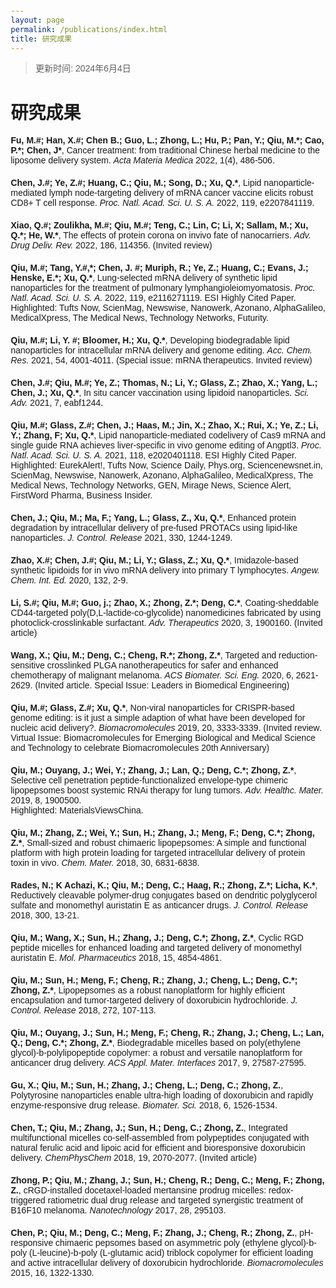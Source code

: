 ```yaml
---
layout: page
permalink: /publications/index.html
title: 研究成果
---
```


> 更新时间: 2024年6月4日&nbsp; 

[//]: # (>  [中文版本 &#40;Chinese Version&#41;]&#40;https://caihanlin.com/file/publications-zh/&#41; )
<head>
    <title>实验室发表文章</title>
    <style>
        body {
            font-family: Arial, sans-serif;
            margin: 20px;
        }
        .publication-list {
            list-style-type: none;
            padding: 0;
        }
        .publication {
            margin-bottom: 20px;
        }
        .publication-title {
            font-weight: bold;
        }
    </style>
</head>
<body>
    <h1>研究成果</h1>
    <ul class="publication-list">
        <li class="publication">
            <span class="publication-title">Fu, M.#; Han, X.#; Chen B.; Guo, L.; Zhong, L.; Hu, P.; Pan, Y.; Qiu, M.*; Cao, P.*; Chen, J*</span>, Cancer treatment: from traditional Chinese herbal medicine to the liposome delivery system. <em>Acta Materia Medica</em> 2022, 1(4), 486-506.
        </li>
        <li class="publication">
            <span class="publication-title">Chen, J.#; Ye, Z.#; Huang, C.; Qiu, M.; Song, D.; Xu, Q.*</span>, Lipid nanoparticle-mediated lymph node-targeting delivery of mRNA cancer vaccine elicits robust CD8+ T cell response. <em>Proc. Natl. Acad. Sci. U. S. A.</em> 2022, 119, e2207841119.
        </li>
        <li class="publication">
            <span class="publication-title">Xiao, Q.#; Zoulikha, M.#; Qiu, M.#; Teng, C.; Lin, C; Li, X; Sallam, M.; Xu, Q.*; He, W.*</span>, The effects of protein corona on invivo fate of nanocarriers. <em>Adv. Drug Deliv. Rev.</em> 2022, 186, 114356. (Invited review)
        </li>
        <li class="publication">
            <span class="publication-title">Qiu, M.#; Tang, Y.#,*; Chen, J. #; Muriph, R.; Ye, Z.; Huang, C.; Evans, J.; Henske, E.*; Xu, Q.*</span>, Lung-selected mRNA delivery of synthetic lipid nanoparticles for the treatment of pulmonary lymphangioleiomyomatosis. <em>Proc. Natl. Acad. Sci. U. S. A.</em> 2022, 119, e2116271119. ESI Highly Cited Paper.
            <br>Highlighted: Tufts Now, ScienMag, Newswise, Nanowerk, Azonano, AlphaGalileo, MedicalXpress, The Medical News, Technology Networks, Futurity.
        </li>
        <li class="publication">
            <span class="publication-title">Qiu, M.#; Li, Y. #; Bloomer, H.; Xu, Q.*</span>, Developing biodegradable lipid nanoparticles for intracellular mRNA delivery and genome editing. <em>Acc. Chem. Res.</em> 2021, 54, 4001-4011. (Special issue: mRNA therapeutics. Invited review)
        </li>
        <li class="publication">
            <span class="publication-title">Chen, J.#; Qiu, M.#; Ye, Z.; Thomas, N.; Li, Y.; Glass, Z.; Zhao, X.; Yang, L.; Chen, J.; Xu, Q.*</span>, In situ cancer vaccination using lipidoid nanoparticles. <em>Sci. Adv.</em> 2021, 7, eabf1244.
        </li>
        <li class="publication">
            <span class="publication-title">Qiu, M.#; Glass, Z.#; Chen, J.; Haas, M.; Jin, X.; Zhao, X.; Rui, X.; Ye, Z.; Li, Y.; Zhang, F; Xu, Q.*</span>, Lipid nanoparticle-mediated codelivery of Cas9 mRNA and single guide RNA achieves liver-specific in vivo genome editing of Angptl3. <em>Proc. Natl. Acad. Sci. U. S. A.</em> 2021, 118, e2020401118. ESI Highly Cited Paper.
            <br>Highlighted: EurekAlert!, Tufts Now, Science Daily, Phys.org, Sciencenewsnet.in, ScienMag, Newswise, Nanowerk, Azonano, AlphaGalileo, MedicalXpress, The Medical News, Technology Networks, GEN, Mirage News, Science Alert, FirstWord Pharma, Business Insider.
        </li>
        <li class="publication">
            <span class="publication-title">Chen, J.; Qiu, M.; Ma, F.; Yang, L.; Glass, Z., Xu, Q.*</span>, Enhanced protein degradation by intracellular delivery of pre-fused PROTACs using lipid-like nanoparticles. <em>J. Control. Release</em> 2021, 330, 1244-1249.
        </li>
        <li class="publication">
            <span class="publication-title">Zhao, X.#; Chen, J.#; Qiu, M.; Li, Y.; Glass, Z.; Xu, Q.*</span>, Imidazole‐based synthetic lipidoids for in vivo mRNA delivery into primary T lymphocytes. <em>Angew. Chem. Int. Ed.</em> 2020, 132, 2-9.
        </li>
        <li class="publication">
            <span class="publication-title">Li, S.#; Qiu, M.#; Guo, j.; Zhao, X.; Zhong, Z.*; Deng, C.*</span>, Coating-sheddable CD44-targeted poly(D,L-lactide-co-glycolide) nanomedicines fabricated by using photoclick-crosslinkable surfactant. <em>Adv. Therapeutics</em> 2020, 3, 1900160. (Invited article)
        </li>
        <li class="publication">
            <span class="publication-title">Wang, X.; Qiu, M.; Deng, C.; Cheng, R.*; Zhong, Z.*</span>, Targeted and reduction-sensitive crosslinked PLGA nanotherapeutics for safer and enhanced chemotherapy of malignant melanoma. <em>ACS Biomater. Sci. Eng.</em> 2020, 6, 2621-2629. (Invited article. Special Issue: Leaders in Biomedical Engineering)
        </li>
        <li class="publication">
            <span class="publication-title">Qiu, M.#; Glass, Z.#; Xu, Q.*</span>, Non-viral nanoparticles for CRISPR-based genome editing: is it just a simple adaption of what have been developed for nucleic acid delivery?. <em>Biomacromolecules</em> 2019, 20, 3333-3339. (Invited review. Virtual Issue: Biomacromolecules for Emerging Biological and Medical Science and Technology to celebrate Biomacromolecules 20th Anniversary)
        </li>
        <li class="publication">
            <span class="publication-title">Qiu, M.; Ouyang, J.; Wei, Y.; Zhang, J.; Lan, Q.; Deng, C.*; Zhong, Z.*</span>, Selective cell penetration peptide-functionalized envelope-type chimeric lipopepsomes boost systemic RNAi therapy for lung tumors. <em>Adv. Healthc. Mater.</em> 2019, 8, 1900500.
            <br>Highlighted: MaterialsViewsChina.
        </li>
        <li class="publication">
            <span class="publication-title">Qiu, M.; Zhang, Z.; Wei, Y.; Sun, H.; Zhang, J.; Meng, F.; Deng, C.*; Zhong, Z.*</span>, Small-sized and robust chimaeric lipopepsomes: A simple and functional platform with high protein loading for targeted intracellular delivery of protein toxin in vivo. <em>Chem. Mater.</em> 2018, 30, 6831-6838.
        </li>
        <li class="publication">
            <span class="publication-title">Rades, N.; K Achazi, K.; Qiu, M.; Deng, C.; Haag, R.; Zhong, Z.*; Licha, K.*</span>, Reductively cleavable polymer-drug conjugates based on dendritic polyglycerol sulfate and monomethyl auristatin E as anticancer drugs. <em>J. Control. Release</em> 2018, 300, 13-21.
        </li>
        <li class="publication">
            <span class="publication-title">Qiu, M.; Wang, X.; Sun, H.; Zhang, J.; Deng, C.*; Zhong, Z.*</span>, Cyclic RGD peptide micelles for enhanced loading and targeted delivery of monomethyl auristatin E. <em>Mol. Pharmaceutics</em> 2018, 15, 4854-4861.
        </li>
        <li class="publication">
            <span class="publication-title">Qiu, M.; Sun, H.; Meng, F.; Cheng, R.; Zhang, J.; Cheng, L.; Deng, C.*; Zhong, Z.*</span>, Lipopepsomes as a robust nanoplatform for highly efficient encapsulation and tumor-targeted delivery of doxorubicin hydrochloride. <em>J. Control. Release</em> 2018, 272, 107-113.
        </li>
        <li class="publication">
            <span class="publication-title">Qiu, M.; Ouyang, J.; Sun, H.; Meng, F.; Cheng, R.; Zhang, J.; Cheng, L.; Lan, Q.; Deng, C.*; Zhong, Z.*</span>, Biodegradable micelles based on poly(ethylene glycol)-b-polylipopeptide copolymer: a robust and versatile nanoplatform for anticancer drug delivery. <em>ACS Appl. Mater. Interfaces</em> 2017, 9, 27587-27595.
        </li>
        <li class="publication">
            <span class="publication-title">Gu, X.; Qiu, M.; Sun, H.; Zhang, J.; Cheng, L.; Deng, C.; Zhong, Z.</span>, Polytyrosine nanoparticles enable ultra-high loading of doxorubicin and rapidly enzyme-responsive drug release. <em>Biomater. Sci.</em> 2018, 6, 1526-1534.
        </li>
        <li class="publication">
            <span class="publication-title">Chen, T.; Qiu, M.; Zhang, J.; Sun, H.; Deng, C.; Zhong, Z.</span>, Integrated multifunctional micelles co-self-assembled from polypeptides conjugated with natural ferulic acid and lipoic acid for efficient and bioresponsive doxorubicin delivery. <em>ChemPhysChem</em> 2018, 19, 2070-2077. (Invited article)
        </li>
        <li class="publication">
            <span class="publication-title">Zhong, P.; Qiu, M.; Zhang, J.; Sun, H.; Cheng, R.; Deng, C.; Meng, F.; Zhong, Z.</span>, cRGD-installed docetaxel-loaded mertansine prodrug micelles: redox-triggered ratiometric dual drug release and targeted synergistic treatment of B16F10 melanoma. <em>Nanotechnology</em> 2017, 28, 295103.
        </li>
        <li class="publication">
            <span class="publication-title">Chen, P.; Qiu, M.; Deng, C.; Meng, F.; Zhang, J.; Cheng, R.; Zhong, Z.</span>, pH-responsive chimaeric pepsomes based on asymmetric poly (ethylene glycol)-b-poly (L-leucine)-b-poly (L-glutamic acid) triblock copolymer for efficient loading and active intracellular delivery of doxorubicin hydrochloride. <em>Biomacromolecules</em> 2015, 16, 1322-1330.
        </li>
    </ul>
</body>

